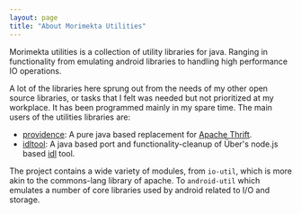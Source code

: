 ```yaml
---
layout: page
title: "About Morimekta Utilities"
---
```


Morimekta utilities is a collection of utility libraries for java. Ranging
in functionality from emulating android libraries to handling high performance
IO operations.

A lot of the libraries here sprung out from the needs of my other open source
libraries, or tasks that I felt was needed but not prioritized at my workplace.
It has been programmed mainly in my spare time. The main users of the
utilities libraries are:

* [providence](http://www.morimekta.net/providence/): A pure java based
  replacement for [Apache Thrift](https://thrift.apache.org/).
* [idltool](https://github.com/morimekta/idltool): A java based port and
  functionality-cleanup of Über's node.js based [idl](https://github.com/uber-node/idl)
  tool.

The project contains a wide variety of modules, from `io-util`, which is
more akin to the commons-lang library of apache. To `android-util` which
emulates a number of core libraries used by android related to I/O and
storage.